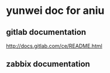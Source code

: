 # yunwei doc for aniu

## gitlab documentation

http://docs.gitlab.com/ce/README.html


## zabbix documentation
